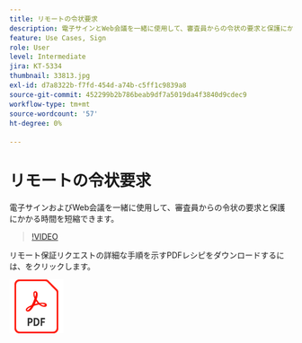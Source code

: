 ```yaml
---
title: リモートの令状要求
description: 電子サインとWeb会議を一緒に使用して、審査員からの令状の要求と保護にかかる時間を短縮
feature: Use Cases, Sign
role: User
level: Intermediate
jira: KT-5334
thumbnail: 33813.jpg
exl-id: d7a8322b-f7fd-454d-a74b-c5ff1c9839a8
source-git-commit: 452299b2b786beab9df7a5019da4f3840d9cdec9
workflow-type: tm+mt
source-wordcount: '57'
ht-degree: 0%

---
```


# リモートの令状要求

電子サインおよびWeb会議を一緒に使用して、審査員からの令状の要求と保護にかかる時間を短縮できます。

>[!VIDEO](https://video.tv.adobe.com/v/33813?quality=12&learn=on&hidetitle=true)

リモート保証リクエストの詳細な手順を示すPDFレシピをダウンロードするには、をクリックします。

[![PDFレシピのダウンロード](../assets/acrobat_PDF_96.png)](../assets/UseCaseRecipe-EN-Remote-Warrant-Request.pdf)

